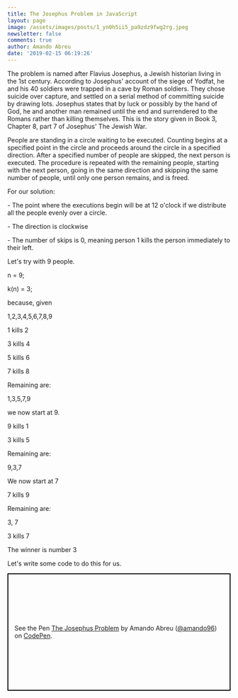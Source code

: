 ```yaml
---
title: The Josephus Problem in JavaScript
layout: page
image: /assets/images/posts/1_yn0h5ii5_pa9zdz9fwg2rg.jpeg
newsletter: false
comments: true
author: Amando Abreu
date: '2019-02-15 06:19:26'
---
```

The problem is named after Flavius Josephus, a Jewish historian living in the 1st century. According to Josephus' account of the siege of Yodfat, he and his 40 soldiers were trapped in a cave by Roman soldiers. They chose suicide over capture, and settled on a serial method of committing suicide by drawing lots. Josephus states that by luck or possibly by the hand of God, he and another man remained until the end and surrendered to the Romans rather than killing themselves. This is the story given in Book 3, Chapter 8, part 7 of Josephus' The Jewish War.



People are standing in a circle waiting to be executed. Counting begins at a specified point in the circle and proceeds around the circle in a specified direction. After a specified number of people are skipped, the next person is executed. The procedure is repeated with the remaining people, starting with the next person, going in the same direction and skipping the same number of people, until only one person remains, and is freed.



For our solution:

\- The point where the executions begin will be at 12 o'clock if we distribute all the people evenly over a circle.

\- The direction is clockwise

\- The number of skips is 0, meaning person 1 kills the person immediately to their left.



Let's try with 9 people.

n = 9;

k(n) = 3;

because, given

1,2,3,4,5,6,7,8,9

1 kills 2

3 kills 4

5 kills 6

7 kills 8

Remaining are:

1,3,5,7,9

we now start at 9.

9 kills 1

3 kills 5

Remaining are:

9,3,7

We now start at 7

7 kills 9

Remaining are:

3, 7

3 kills 7

The winner is number 3

Let's write some code to do this for us.

<p class="codepen" data-height="265" data-theme-id="0" data-default-tab="js,result" data-user="amando96" data-slug-hash="gqBQeR" style="height: 265px; box-sizing: border-box; display: flex; align-items: center; justify-content: center; border: 2px solid black; margin: 1em 0; padding: 1em;" data-pen-title="The Josephus Problem">
  <span>See the Pen <a href="https://codepen.io/amando96/pen/gqBQeR/">
  The Josephus Problem</a> by Amando Abreu (<a href="https://codepen.io/amando96">@amando96</a>)
  on <a href="https://codepen.io">CodePen</a>.</span>
</p>
<script async src="https://static.codepen.io/assets/embed/ei.js"></script>
